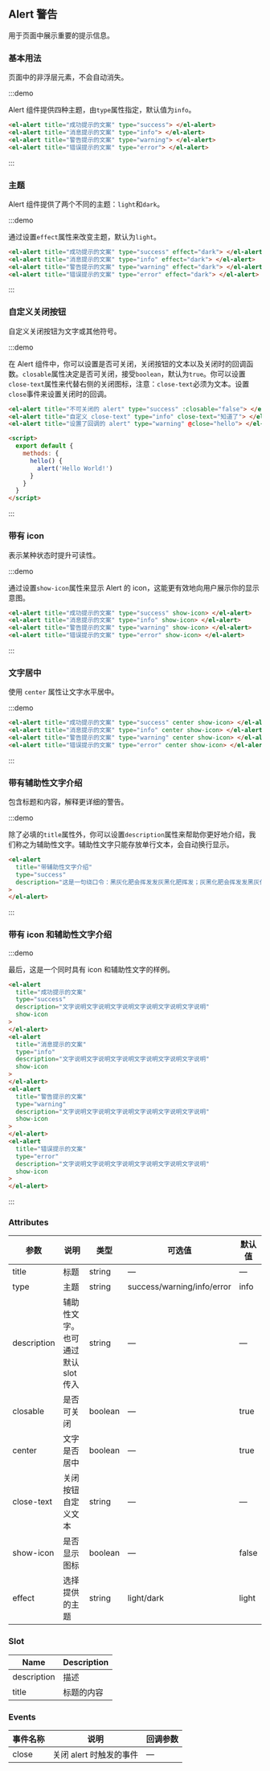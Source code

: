 ## Alert 警告

用于页面中展示重要的提示信息。

### 基本用法

页面中的非浮层元素，不会自动消失。

:::demo

Alert 组件提供四种主题，由`type`属性指定，默认值为`info`。

```html
<el-alert title="成功提示的文案" type="success"> </el-alert>
<el-alert title="消息提示的文案" type="info"> </el-alert>
<el-alert title="警告提示的文案" type="warning"> </el-alert>
<el-alert title="错误提示的文案" type="error"> </el-alert>
```

:::

### 主题

Alert 组件提供了两个不同的主题：`light`和`dark`。

:::demo

通过设置`effect`属性来改变主题，默认为`light`。

```html
<el-alert title="成功提示的文案" type="success" effect="dark"> </el-alert>
<el-alert title="消息提示的文案" type="info" effect="dark"> </el-alert>
<el-alert title="警告提示的文案" type="warning" effect="dark"> </el-alert>
<el-alert title="错误提示的文案" type="error" effect="dark"> </el-alert>
```

:::

### 自定义关闭按钮

自定义关闭按钮为文字或其他符号。

:::demo

在 Alert 组件中，你可以设置是否可关闭，关闭按钮的文本以及关闭时的回调函数。`closable`属性决定是否可关闭，接受`boolean`，默认为`true`。你可以设置`close-text`属性来代替右侧的关闭图标，注意：`close-text`必须为文本。设置`close`事件来设置关闭时的回调。

```html
<el-alert title="不可关闭的 alert" type="success" :closable="false"> </el-alert>
<el-alert title="自定义 close-text" type="info" close-text="知道了"> </el-alert>
<el-alert title="设置了回调的 alert" type="warning" @close="hello"> </el-alert>

<script>
  export default {
    methods: {
      hello() {
        alert('Hello World!')
      }
    }
  }
</script>
```

:::

### 带有 icon

表示某种状态时提升可读性。

:::demo

通过设置`show-icon`属性来显示 Alert 的 icon，这能更有效地向用户展示你的显示意图。

```html
<el-alert title="成功提示的文案" type="success" show-icon> </el-alert>
<el-alert title="消息提示的文案" type="info" show-icon> </el-alert>
<el-alert title="警告提示的文案" type="warning" show-icon> </el-alert>
<el-alert title="错误提示的文案" type="error" show-icon> </el-alert>
```

:::

### 文字居中

使用 `center` 属性让文字水平居中。

:::demo

```html
<el-alert title="成功提示的文案" type="success" center show-icon> </el-alert>
<el-alert title="消息提示的文案" type="info" center show-icon> </el-alert>
<el-alert title="警告提示的文案" type="warning" center show-icon> </el-alert>
<el-alert title="错误提示的文案" type="error" center show-icon> </el-alert>
```

:::

### 带有辅助性文字介绍

包含标题和内容，解释更详细的警告。

:::demo

除了必填的`title`属性外，你可以设置`description`属性来帮助你更好地介绍，我们称之为辅助性文字。辅助性文字只能存放单行文本，会自动换行显示。

```html
<el-alert
  title="带辅助性文字介绍"
  type="success"
  description="这是一句绕口令：黑灰化肥会挥发发灰黑化肥挥发；灰黑化肥会挥发发黑灰化肥发挥。 黑灰化肥会挥发发灰黑化肥黑灰挥发化为灰……"
>
</el-alert>
```

:::

### 带有 icon 和辅助性文字介绍

:::demo

最后，这是一个同时具有 icon 和辅助性文字的样例。

```html
<el-alert
  title="成功提示的文案"
  type="success"
  description="文字说明文字说明文字说明文字说明文字说明文字说明"
  show-icon
>
</el-alert>
<el-alert
  title="消息提示的文案"
  type="info"
  description="文字说明文字说明文字说明文字说明文字说明文字说明"
  show-icon
>
</el-alert>
<el-alert
  title="警告提示的文案"
  type="warning"
  description="文字说明文字说明文字说明文字说明文字说明文字说明"
  show-icon
>
</el-alert>
<el-alert
  title="错误提示的文案"
  type="error"
  description="文字说明文字说明文字说明文字说明文字说明文字说明"
  show-icon
>
</el-alert>
```

:::

### Attributes

| 参数        | 说明                               | 类型    | 可选值                     | 默认值 |
| ----------- | ---------------------------------- | ------- | -------------------------- | ------ |
| title       | 标题                               | string  | —                          | —      |
| type        | 主题                               | string  | success/warning/info/error | info   |
| description | 辅助性文字。也可通过默认 slot 传入 | string  | —                          | —      |
| closable    | 是否可关闭                         | boolean | —                          | true   |
| center      | 文字是否居中                       | boolean | —                          | true   |
| close-text  | 关闭按钮自定义文本                 | string  | —                          | —      |
| show-icon   | 是否显示图标                       | boolean | —                          | false  |
| effect      | 选择提供的主题                     | string  | light/dark                 | light  |

### Slot

| Name        | Description |
| ----------- | ----------- |
| description | 描述        |
| title       | 标题的内容  |

### Events

| 事件名称 | 说明                    | 回调参数 |
| -------- | ----------------------- | -------- |
| close    | 关闭 alert 时触发的事件 | —        |

